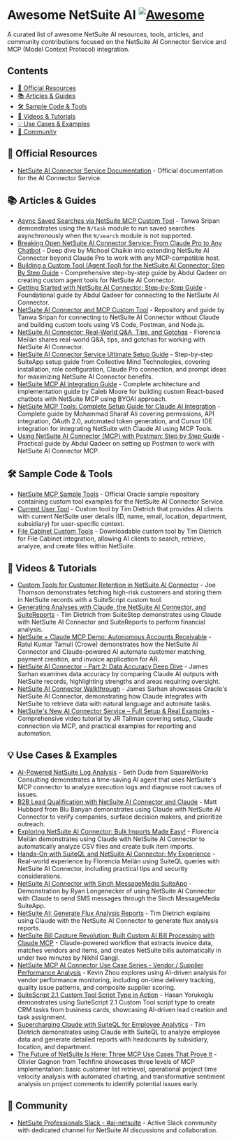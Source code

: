 <!-- omit from toc -->
# Awesome NetSuite AI [![Awesome](https://awesome.re/badge.svg)](https://awesome.re)

A curated list of awesome NetSuite AI resources, tools, articles, and community contributions focused on the NetSuite AI Connector Service and MCP (Model Context Protocol) integration.

## Contents

- [🏢 Official Resources](#-official-resources)
- [📚 Articles & Guides](#-articles--guides)
- [🛠️ Sample Code & Tools](#️-sample-code--tools)
- [🎥 Videos & Tutorials](#-videos--tutorials)
- [💡 Use Cases & Examples](#-use-cases--examples)
- [👥 Community](#-community)


## 🏢 Official Resources

- [NetSuite AI Connector Service Documentation](https://docs.oracle.com/en/cloud/saas/netsuite/ns-online-help/section_0714082142.html) - Official documentation for the AI Connector Service.

## 📚 Articles & Guides

- [Async Saved Searches via NetSuite MCP Custom Tool](https://www.linkedin.com/posts/tanwasripan_netsuite-ai-mcp-activity-7370512683097296896-V8BL) - Tanwa Sripan demonstrates using the `N/task` module to run saved searches asynchronously when the `N/search` module is not supported.
- [Breaking Open NetSuite AI Connector Service: From Claude Pro to Any Chatbot](https://www.linkedin.com/pulse/breaking-open-netsuite-ai-connector-service-from-claude-chaikin-xqagc/) - Deep dive by Michoel Chaikin into extending NetSuite AI Connector beyond Claude Pro to work with any MCP-compatible host.
- [Building a Custom Tool (Agent Tool) for the NetSuite AI Connector: Step By Step Guide](https://www.linkedin.com/pulse/building-custom-tool-agent-netsuite-ai-connector-step-abdul-qadeer-fcg8f/) - Comprehensive step-by-step guide by Abdul Qadeer on creating custom agent tools for NetSuite AI Connector.
- [Getting Started with NetSuite AI Connector: Step-by-Step Guide](https://www.linkedin.com/pulse/getting-started-netsuite-ai-connector-step-by-step-guide-abdul-qadeer-m2k9f/) - Foundational guide by Abdul Qadeer for connecting to the NetSuite AI Connector.
- [NetSuite AI Connector and MCP Custom Tool](https://github.com/JustTanwa/netsuite-mcp-custom-tool) - Repository and guide by Tanwa Sripan for connecting to NetSuite AI Connector without Claude and building custom tools using VS Code, Postman, and Node.js.
- [NetSuite AI Connector: Real-World Q&A, Tips, and Gotchas](https://www.linkedin.com/pulse/netsuite-ai-connector-real-world-qa-tips-gotchas-florencia-meil%C3%A1n-fqkgf) - Florencia Meilán shares real-world Q&A, tips, and gotchas for working with NetSuite AI Connector.
- [NetSuite AI Connector Service Ultimate Setup Guide](https://collectivemindtechnologies.com/blog/netsuite-ai-connector-setup-guide/) - Step-by-step SuiteApp setup guide from Collective Mind Technologies, covering installation, role configuration, Claude Pro connection, and prompt ideas for maximizing NetSuite AI Connector benefits.
- [NetSuite MCP AI Integration Guide](https://devszilla.github.io/netsuite-mcp-ai-guide/) - Complete architecture and implementation guide by Caleb Moore for building custom React-based chatbots with NetSuite MCP using BYOAI approach.
- [NetSuite MCP Tools: Complete Setup Guide for Claude AI Integration](http://bit.ly/ns-mcp-tools-guide) - Complete guide by Mohammad Sharaf Ali covering permissions, API integration, OAuth 2.0, automated token generation, and Cursor IDE integration for integrating NetSuite with Claude AI using MCP Tools.
- [Using NetSuite AI Connector (MCP) with Postman: Step by Step Guide](https://www.linkedin.com/pulse/using-netsuite-ai-connector-mcp-postman-step-guide-abdul-qadeer-puc0f/) - Practical guide by Abdul Qadeer on setting up Postman to work with NetSuite AI Connector MCP.

## 🛠️ Sample Code & Tools

- [NetSuite MCP Sample Tools](https://github.com/oracle-samples/netsuite-suitecloud-samples/tree/main/MCP-Sample-Tools) - Official Oracle sample repository containing custom tool examples for the NetSuite AI Connector Service.
- [Current User Tool](https://timdietrich.me/blog/netsuite-ai-current-user-information/) - Custom tool by Tim Dietrich that provides AI clients with current NetSuite user details (ID, name, email, location, department, subsidiary) for user-specific context.
- [File Cabinet Custom Tools](https://timdietrich.me/blog/extend-netsuite-with-ai-connector-with-custom-tools/) - Downloadable custom tool by Tim Dietrich for File Cabinet integration, allowing AI clients to search, retrieve, analyze, and create files within NetSuite.

## 🎥 Videos & Tutorials

- [Custom Tools for Customer Retention in NetSuite AI Connector](https://www.linkedin.com/posts/joe-thomson-a9150519b_netsuite-plative-activity-7364063439146676224-mwxL) - Joe Thomson demonstrates fetching high-risk customers and storing them in NetSuite records with a SuiteScript custom tool.
- [Generating Analyses with Claude, the NetSuite AI Connector, and SuiteReports](https://www.youtube.com/watch?v=Uny0BSerc6s) - Tim Dietrich from SuiteStep demonstrates using Claude with NetSuite AI Connector and SuiteReports to perform financial analysis.
- [NetSuite + Claude MCP Demo: Autonomous Accounts Receivable](https://www.linkedin.com/posts/ratul-kumar-tamuli-a5198256_netsuite-claude-mcp-activity-7366141823888576512-OXk8/) - Ratul Kumar Tamuli (Crowe) demonstrates how the NetSuite AI Connector and Claude-powered AI automate customer matching, payment creation, and invoice application for AR.
- [NetSuite AI Connector - Part 2: Data Accuracy Deep Dive](https://www.linkedin.com/posts/james-sarhan-02332616b_netsuite-ai-claudeai-activity-7367234913005174784-IQAY/) - James Sarhan examines data accuracy by comparing Claude AI outputs with NetSuite records, highlighting strengths and areas requiring oversight.
- [NetSuite AI Connector Walkthrough](https://www.linkedin.com/posts/james-sarhan-02332616b_netsuite-oracle-ai-activity-7364346164860657664-fH1Z/) - James Sarhan showcases Oracle's NetSuite AI Connector, demonstrating how Claude integrates with NetSuite to retrieve data with natural language and automate tasks.
- [NetSuite's New AI Connector Service – Full Setup & Real Examples](https://www.youtube.com/watch?v=BcvfjJjrgDA) - Comprehensive video tutorial by JR Tallman covering setup, Claude connection via MCP, and practical examples for reporting and automation.

## 💡 Use Cases & Examples

- [AI-Powered NetSuite Log Analysis](https://www.linkedin.com/posts/seth-duda-0202996_netsuite-ai-mcp-activity-7363591910755606530-xiwJ/) - Seth Duda from SquareWorks Consulting demonstrates a time-saving AI agent that uses NetSuite's MCP connector to analyze execution logs and diagnose root causes of issues.
- [B2B Lead Qualification with NetSuite AI Connector and Claude](https://www.linkedin.com/posts/matt-hubbard-514402221_netsuite-ai-leadqualification-activity-7367201751856238595-KkQf) - Matt Hubbard from Blu Banyan demonstrates using Claude with NetSuite AI Connector to verify companies, surface decision makers, and prioritize outreach.
- [Exploring NetSuite AI Connector: Bulk Imports Made Easy!](https://www.linkedin.com/posts/florencia-meil%C3%A1n-65b74512_netsuite-aiconnector-automation-ugcPost-7364352576223358977-ACLx) - Florencia Meilán demonstrates using Claude with NetSuite AI Connector to automatically analyze CSV files and create bulk item imports.
- [Hands-On with SuiteQL and NetSuite AI Connector: My Experience](https://www.linkedin.com/pulse/hands-on-suiteql-netsuite-ai-connector-my-experience-florencia-meil%C3%A1n-xt69f/) - Real-world experience by Florencia Meilán using SuiteQL queries with NetSuite AI Connector, including practical tips and security considerations.
- [NetSuite AI Connector with Sinch MessageMedia SuiteApp](https://www.linkedin.com/posts/ryanlongenecker_netsuite-ai-netsuiteai-activity-7364341912742346753-YcQo/) - Demonstration by Ryan Longenecker of using NetSuite AI Connector with Claude to send SMS messages through the Sinch MessageMedia SuiteApp.
- [NetSuite AI: Generate Flux Analysis Reports](https://timdietrich.me/blog/netsuite-ai-flux-analysis-reports/) - Tim Dietrich explains using Claude with the NetSuite AI Connector to generate flux analysis reports.
- [NetSuite Bill Capture Revolution: Built Custom AI Bill Processing with Claude MCP](https://www.linkedin.com/posts/activity-7366073267742289923-Q26p) - Claude-powered workflow that extracts invoice data, matches vendors and items, and creates NetSuite bills automatically in under two minutes by Nikhil Gangji.
- [NetSuite MCP AI Connector Use Case Series - Vendor / Supplier Performance Analysis](https://www.linkedin.com/pulse/netsuite-mcp-ai-connector-use-case-series-vendor-supplier-zhou-f9jsc) - Kevin Zhou explores using AI-driven analysis for vendor performance monitoring, including on-time delivery tracking, quality issue patterns, and composite supplier scoring.
- [SuiteScript 2.1 Custom Tool Script Type in Action](https://www.linkedin.com/posts/ugcPost-7363976800873390083-oLYG/) - Hasan Yorukoglu demonstrates using SuiteScript 2.1 Custom Tool script type to create CRM tasks from business cards, showcasing AI-driven lead creation and task assignment.
- [Supercharging Claude with SuiteQL for Employee Analytics](https://www.linkedin.com/posts/tim-dietrich_with-the-newnetsuite-ai-connector-service-activity-7361889262201397248-3Eoj) - Tim Dietrich demonstrates using Claude with SuiteQL to analyze employee data and generate detailed reports with headcounts by subsidiary, location, and department.
- [The Future of NetSuite Is Here: Three MCP Use Cases That Prove It](https://www.linkedin.com/pulse/future-netsuite-here-three-mcp-use-cases-prove-olivier-gagnon-plh1e/) - Olivier Gagnon from Techfino showcases three levels of MCP implementation: basic customer list retrieval, operational project time velocity analysis with automated charting, and transformative sentiment analysis on project comments to identify potential issues early.

## 👥 Community

- [NetSuite Professionals Slack - #ai-netsuite](https://netsuiteprofessionals.com/slack/) - Active Slack community with dedicated channel for NetSuite AI discussions and collaboration.

